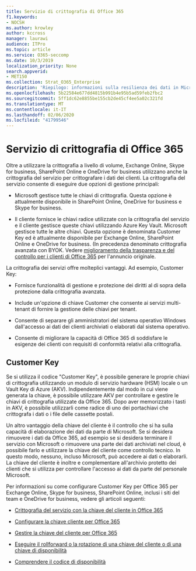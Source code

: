 ```yaml
---
title: Servizio di crittografia di Office 365
f1.keywords:
- NOCSH
ms.author: krowley
author: kccross
manager: laurawi
audience: ITPro
ms.topic: article
ms.service: O365-seccomp
ms.date: 10/3/2019
localization_priority: None
search.appverid:
- MET150
ms.collection: Strat_O365_Enterprise
description: 'Riepilogo: informazioni sulla resilienza dei dati in Microsoft Office 365.'
ms.openlocfilehash: 5b22584e677dd4815b991b4e95b5ad59feb2fbc2
ms.sourcegitcommit: 5ff1dc62e8855be155cb2de45cf4ee5a02c321fd
ms.translationtype: MT
ms.contentlocale: it-IT
ms.lasthandoff: 02/06/2020
ms.locfileid: "41799546"
---
```

# <a name="office-365-service-encryption"></a>Servizio di crittografia di Office 365

Oltre a utilizzare la crittografia a livello di volume, Exchange Online, Skype for business, SharePoint Online e OneDrive for business utilizzano anche la crittografia del servizio per crittografare i dati dei clienti. La crittografia del servizio consente di eseguire due opzioni di gestione principali:

- Microsoft gestisce tutte le chiavi di crittografia. Questa opzione è attualmente disponibile in SharePoint Online, OneDrive for business e Skype for business.

- Il cliente fornisce le chiavi radice utilizzate con la crittografia del servizio e il cliente gestisce queste chiavi utilizzando Azure Key Vault. Microsoft gestisce tutte le altre chiavi. Questa opzione è denominata Customer Key ed è attualmente disponibile per Exchange Online, SharePoint Online e OneDrive for business. (In precedenza denominato crittografia avanzata con BYOK. Vedere [miglioramento della trasparenza e del controllo per i clienti di Office 365](https://blogs.office.com/2015/04/21/enhancing-transparency-and-control-for-office-365-customers/) per l'annuncio originale.

La crittografia dei servizi offre molteplici vantaggi. Ad esempio, Customer Key:

- Fornisce funzionalità di gestione e protezione dei diritti al di sopra della protezione dalla crittografia avanzata.

- Include un'opzione di chiave Customer che consente ai servizi multi-tenant di fornire la gestione delle chiavi per tenant.

- Consente di separare gli amministratori del sistema operativo Windows dall'accesso ai dati dei clienti archiviati o elaborati dal sistema operativo.

- Consente di migliorare la capacità di Office 365 di soddisfare le esigenze dei clienti con requisiti di conformità relativi alla crittografia.

## <a name="customer-key"></a>Customer Key

Se si utilizza il codice "Customer Key", è possibile generare le proprie chiavi di crittografia utilizzando un modulo di servizio hardware (HSM) locale o un Vault Key di Azure (AKV). Indipendentemente dal modo in cui viene generata la chiave, è possibile utilizzare AKV per controllare e gestire le chiavi di crittografia utilizzate da Office 365. Dopo aver memorizzato i tasti in AKV, è possibile utilizzarli come radice di uno dei portachiavi che crittografa i dati o i file delle cassette postali.

Un altro vantaggio della chiave del cliente è il controllo che si ha sulla capacità di elaborazione dei dati da parte di Microsoft. Se si desidera rimuovere i dati da Office 365, ad esempio se si desidera terminare il servizio con Microsoft o rimuovere una parte dei dati archiviati nel cloud, è possibile farlo e utilizzare la chiave del cliente come controllo tecnico. In questo modo, nessuno, incluso Microsoft, può accedere ai dati o elaborarli. La chiave del cliente è inoltre e complementare all'archivio protetto dei clienti che si utilizza per controllare l'accesso ai dati da parte del personale Microsoft.

Per informazioni su come configurare Customer Key per Office 365 per Exchange Online, Skype for business, SharePoint Online, inclusi i siti del team e OneDrive for business, vedere gli articoli seguenti:

- [Crittografia del servizio con la chiave del cliente in Office 365](customer-key-overview.md)

- [Configurare la chiave cliente per Office 365](customer-key-set-up.md)

- [Gestire la chiave del cliente per Office 365](customer-key-manage.md)

- [Eseguire il rollforward o la rotazione di una chiave del cliente o di una chiave di disponibilità](customer-key-availability-key-roll.md)

- [Comprendere il codice di disponibilità](customer-key-availability-key-understand.md)
 